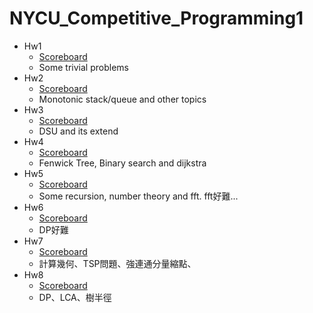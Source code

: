 # NYCU_Competitive_Programming1
- Hw1 
  - [Scoreboard](https://open.kattis.com/contests/bw78fe)
  - Some trivial problems 
- Hw2
  - [Scoreboard](https://open.kattis.com/contests/vrysui)
  - Monotonic stack/queue and other topics
- Hw3
  - [Scoreboard](https://open.kattis.com/contests/nffp9r)
  - DSU and its extend
- Hw4
  - [Scoreboard](https://open.kattis.com/contests/vkyd7b/)
  - Fenwick Tree, Binary search and dijkstra
- Hw5
  - [Scoreboard](https://open.kattis.com/contests/hbyy5j)
  - Some recursion, number theory and fft. fft好難...
- Hw6
  - [Scoreboard](https://open.kattis.com/contests/c64ii9/standings) 
  - DP好難
- Hw7
  - [Scoreboard](https://open.kattis.com/contests/sxj8c7/standings)
  - 計算幾何、TSP問題、強連通分量縮點、
- Hw8
  - [Scoreboard](https://open.kattis.com/contests/zbpgst)
  - DP、LCA、樹半徑
